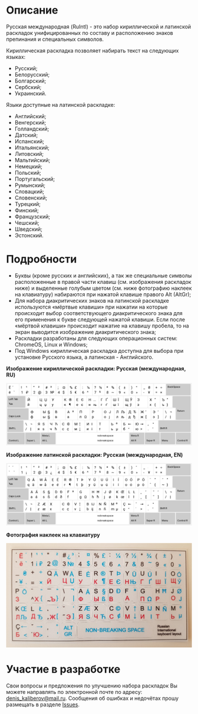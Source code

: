 # Описание
Русская международная (RuIntl) - это набор кириллической и латинской раскладок унифицированных по составу и расположению знаков препинания и специальных символов.

Кириллическая раскладка позволяет набирать текст на следующих языках:
- Русский;
- Белорусский;
- Болгарский;
- Сербский;
- Украинский.

Языки доступные на латинской раскладке:
- Английский;
- Венгерский;
- Голландский;
- Датский;
- Испанский;
- Итальянский;
- Литовский;
- Мальтийский;
- Немецкий;
- Польский;
- Португальский;
- Румынский;
- Словацкий;
- Словенский;
- Турецкий;
- Финский;
- Французский;
- Чешский;
- Шведский;
- Эстонский.

# Подробности
- Буквы (кроме русских и английских), а так же специальные символы расположенные в правой части клавиш (см. изображения раскладок ниже) и выделенные голубым цветом (см. ниже фотографию наклеек на клавиатуру) набираются при нажатой клавише правого Alt (AltGr);
- Для набора диакритических знаков на латинской раскладке используются «мёртвые клавиши» при нажатии на которые происходит выбор соответствующего диакритического знака для его применения к букве следующей нажатой клавиши. Если после «мёртвой клавиши» происходит нажатие на клавишу пробела, то на экран выводится изображение диакритического знака;
- Раскладки разработаны для следующих операционных систем: ChromeOS, Linux и Windows;
- Под Windows кириллическая раскладка доступна для выбора при установке Русского языка, а латинская - Английского.

**Изображение кириллической раскладки: Русская (международная, RU)**

![Изображение кириллической раскладки](https://raw.githubusercontent.com/DenisKaGH/RuIntl/main/Screenshots/RuIntl_RU.png)

**Изображение латинской раскладки: Русская (международная, EN)**

![Изображение латинской раскладки](https://raw.githubusercontent.com/DenisKaGH/RuIntl/main/Screenshots/RuIntl_EN.png)

**Фотография наклеек на клавиатуру**

![Фотография наклеек на клавиатуру](https://raw.githubusercontent.com/DenisKaGH/RuIntl/main/Photos/Stickers.jpg)

# Участие в разработке
Свои вопросы и предложения по улучшению набора раскладок Вы можете направлять по электронной почте по адресу: denis_kaliberov@mail.ru.
Сообщения об ошибках и недочётах прошу размещать в разделе [Issues](https://github.com/DenisKaGH/RuIntl/issues).
